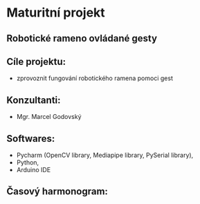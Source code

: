 # Maturitní projekt

## Robotické rameno ovládané gesty

## Cíle projektu:
- zprovoznit fungování robotického ramena pomoci gest

## Konzultanti:
- Mgr. Marcel Godovský

## Softwares:
- Pycharm (OpenCV library, Mediapipe library, PySerial library),
- Python, 
- Arduino IDE
## Časový harmonogram:
    
    
